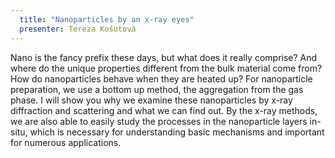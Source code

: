 ```yaml
---
  title: "Nanoparticles by an x-ray eyes"
  presenter: Tereza Košutová
---
```

Nano is the fancy prefix these days, but what does it really comprise? And where do the unique properties different from the bulk material come from? How do nanoparticles behave when they are heated up? For nanoparticle preparation, we use a bottom up method, the aggregation from the gas phase. I will show you why we examine these nanoparticles by x-ray diffraction and scattering and what we can find out. By the x-ray methods, we are also able to easily study the processes in the nanoparticle layers in-situ, which is necessary for understanding basic mechanisms and important for numerous applications.